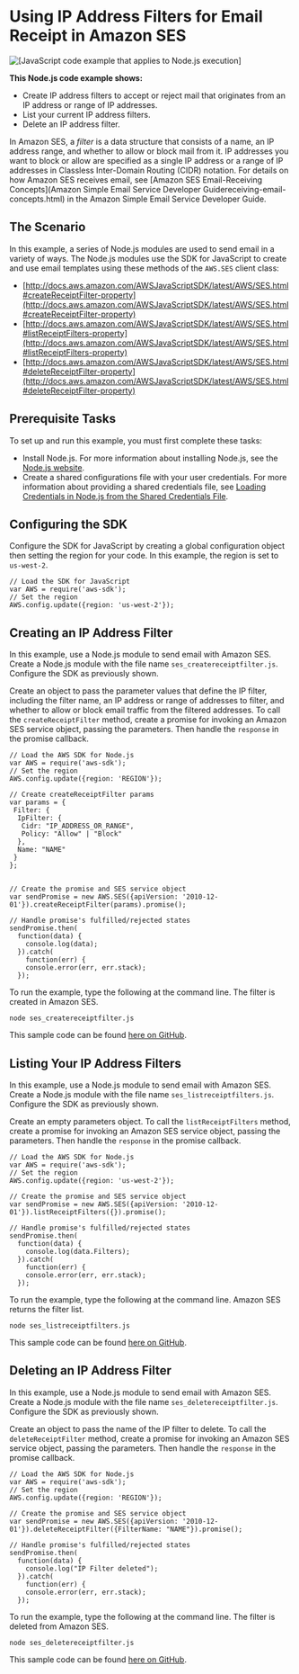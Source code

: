 # Using IP Address Filters for Email Receipt in Amazon SES<a name="ses-examples-ip-filters"></a>

![\[JavaScript code example that applies to Node.js execution\]](http://docs.aws.amazon.com/sdk-for-javascript/v2/developer-guide/images/nodeicon.png)

**This Node\.js code example shows:**
+ Create IP address filters to accept or reject mail that originates from an IP address or range of IP addresses\.
+ List your current IP address filters\.
+ Delete an IP address filter\.

In Amazon SES, a *filter* is a data structure that consists of a name, an IP address range, and whether to allow or block mail from it\. IP addresses you want to block or allow are specified as a single IP address or a range of IP addresses in Classless Inter\-Domain Routing \(CIDR\) notation\. For details on how Amazon SES receives email, see [Amazon SES Email\-Receiving Concepts](Amazon Simple Email Service Developer Guidereceiving-email-concepts.html) in the Amazon Simple Email Service Developer Guide\.

## The Scenario<a name="ses-examples-receiving-email-scenario"></a>

In this example, a series of Node\.js modules are used to send email in a variety of ways\. The Node\.js modules use the SDK for JavaScript to create and use email templates using these methods of the `AWS.SES` client class:
+ [http://docs.aws.amazon.com/AWSJavaScriptSDK/latest/AWS/SES.html#createReceiptFilter-property](http://docs.aws.amazon.com/AWSJavaScriptSDK/latest/AWS/SES.html#createReceiptFilter-property)
+ [http://docs.aws.amazon.com/AWSJavaScriptSDK/latest/AWS/SES.html#listReceiptFilters-property](http://docs.aws.amazon.com/AWSJavaScriptSDK/latest/AWS/SES.html#listReceiptFilters-property)
+ [http://docs.aws.amazon.com/AWSJavaScriptSDK/latest/AWS/SES.html#deleteReceiptFilter-property](http://docs.aws.amazon.com/AWSJavaScriptSDK/latest/AWS/SES.html#deleteReceiptFilter-property)

## Prerequisite Tasks<a name="ses-examples-ip-filters-prerequisites"></a>

To set up and run this example, you must first complete these tasks:
+ Install Node\.js\. For more information about installing Node\.js, see the [Node\.js website](https://nodejs.org)\.
+ Create a shared configurations file with your user credentials\. For more information about providing a shared credentials file, see [Loading Credentials in Node\.js from the Shared Credentials File](loading-node-credentials-shared.md)\.

## Configuring the SDK<a name="ses-examples-ip-filters-configure-sdk"></a>

Configure the SDK for JavaScript by creating a global configuration object then setting the region for your code\. In this example, the region is set to `us-west-2`\.

```
// Load the SDK for JavaScript
var AWS = require('aws-sdk');
// Set the region 
AWS.config.update({region: 'us-west-2'});
```

## Creating an IP Address Filter<a name="ses-examples-ip-filters-creating"></a>

In this example, use a Node\.js module to send email with Amazon SES\. Create a Node\.js module with the file name `ses_createreceiptfilter.js`\. Configure the SDK as previously shown\.

Create an object to pass the parameter values that define the IP filter, including the filter name, an IP address or range of addresses to filter, and whether to allow or block email traffic from the filtered addresses\. To call the `createReceiptFilter` method, create a promise for invoking an Amazon SES service object, passing the parameters\. Then handle the `response` in the promise callback\.

```
// Load the AWS SDK for Node.js
var AWS = require('aws-sdk');
// Set the region 
AWS.config.update({region: 'REGION'});

// Create createReceiptFilter params
var params = {
 Filter: {
  IpFilter: {
   Cidr: "IP_ADDRESS_OR_RANGE", 
   Policy: "Allow" | "Block"
  },
  Name: "NAME"
 }
};


// Create the promise and SES service object
var sendPromise = new AWS.SES({apiVersion: '2010-12-01'}).createReceiptFilter(params).promise();

// Handle promise's fulfilled/rejected states
sendPromise.then(
  function(data) {
    console.log(data);
  }).catch(
    function(err) {
    console.error(err, err.stack);
  });
```

To run the example, type the following at the command line\. The filter is created in Amazon SES\.

```
node ses_createreceiptfilter.js
```

This sample code can be found [here on GitHub](https://github.com/awsdocs/aws-doc-sdk-examples/blob/master/javascript/example_code/ses/ses_createreceiptfilter.js)\.

## Listing Your IP Address Filters<a name="ses-examples-ip-filters-listing"></a>

In this example, use a Node\.js module to send email with Amazon SES\. Create a Node\.js module with the file name `ses_listreceiptfilters.js`\. Configure the SDK as previously shown\.

Create an empty parameters object\. To call the `listReceiptFilters` method, create a promise for invoking an Amazon SES service object, passing the parameters\. Then handle the `response` in the promise callback\.

```
// Load the AWS SDK for Node.js
var AWS = require('aws-sdk');
// Set the region 
AWS.config.update({region: 'us-west-2'});

// Create the promise and SES service object
var sendPromise = new AWS.SES({apiVersion: '2010-12-01'}).listReceiptFilters({}).promise();

// Handle promise's fulfilled/rejected states
sendPromise.then(
  function(data) {
    console.log(data.Filters);
  }).catch(
    function(err) {
    console.error(err, err.stack);
  });
```

To run the example, type the following at the command line\. Amazon SES returns the filter list\.

```
node ses_listreceiptfilters.js
```

This sample code can be found [here on GitHub](https://github.com/awsdocs/aws-doc-sdk-examples/blob/master/javascript/example_code/ses/ses_listreceiptfilters.js)\.

## Deleting an IP Address Filter<a name="ses-examples-ip-filters-deleting"></a>

In this example, use a Node\.js module to send email with Amazon SES\. Create a Node\.js module with the file name `ses_deletereceiptfilter.js`\. Configure the SDK as previously shown\.

Create an object to pass the name of the IP filter to delete\. To call the `deleteReceiptFilter` method, create a promise for invoking an Amazon SES service object, passing the parameters\. Then handle the `response` in the promise callback\.

```
// Load the AWS SDK for Node.js
var AWS = require('aws-sdk');
// Set the region 
AWS.config.update({region: 'REGION'});

// Create the promise and SES service object
var sendPromise = new AWS.SES({apiVersion: '2010-12-01'}).deleteReceiptFilter({FilterName: "NAME"}).promise();

// Handle promise's fulfilled/rejected states
sendPromise.then(
  function(data) {
    console.log("IP Filter deleted");
  }).catch(
    function(err) {
    console.error(err, err.stack);
  });
```

To run the example, type the following at the command line\. The filter is deleted from Amazon SES\.

```
node ses_deletereceiptfilter.js
```

This sample code can be found [here on GitHub](https://github.com/awsdocs/aws-doc-sdk-examples/blob/master/javascript/example_code/ses/ses_deletereceiptfilter.js)\.